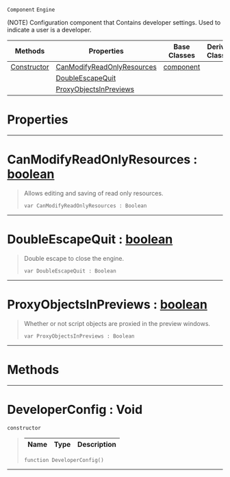  `Component` `Engine`



(NOTE) Configuration component that Contains developer settings. Used to indicate a user is a developer.

|Methods|Properties|Base Classes|Derived Classes|
|---|---|---|---|
|[ Constructor](https://plasmaengine.github.io/PlasmaDocs/Plasma1/C++/code_reference/class_reference/developerconfig.markdown#developerconfig-void)|[ CanModifyReadOnlyResources](https://plasmaengine.github.io/PlasmaDocs/Plasma1/C++/code_reference/class_reference/developerconfig.markdown#canmodifyreadonlyresourc)|[component](https://plasmaengine.github.io/PlasmaDocs/Plasma1/C++/code_reference/class_reference/component.markdown)| |
| |[ DoubleEscapeQuit](https://plasmaengine.github.io/PlasmaDocs/Plasma1/C++/code_reference/class_reference/developerconfig.markdown#doubleescapequit-plasma-en)| | |
| |[ ProxyObjectsInPreviews](https://plasmaengine.github.io/PlasmaDocs/Plasma1/C++/code_reference/class_reference/developerconfig.markdown#proxyobjectsinpreviews-z)| | |


 #  Properties


---  
 #  CanModifyReadOnlyResources : [boolean](https://plasmaengine.github.io/PlasmaDocs/Plasma1/C++/code_reference/lightning_base_types/boolean.markdown)

> Allows editing and saving of read only resources.
> ``` lang=cpp, name=Lightning
> var CanModifyReadOnlyResources : Boolean


---  
 #  DoubleEscapeQuit : [boolean](https://plasmaengine.github.io/PlasmaDocs/Plasma1/C++/code_reference/lightning_base_types/boolean.markdown)

> Double escape to close the engine.
> ``` lang=cpp, name=Lightning
> var DoubleEscapeQuit : Boolean


---  
 #  ProxyObjectsInPreviews : [boolean](https://plasmaengine.github.io/PlasmaDocs/Plasma1/C++/code_reference/lightning_base_types/boolean.markdown)

> Whether or not script objects are proxied in the preview windows.
> ``` lang=cpp, name=Lightning
> var ProxyObjectsInPreviews : Boolean


---  
 #  Methods


---  
 #  DeveloperConfig : Void

 `constructor`

> 
> |Name|Type|Description|
> |---|---|---|
> ``` lang=cpp, name=Lightning
> function DeveloperConfig()
> ``` 


---  
 

 